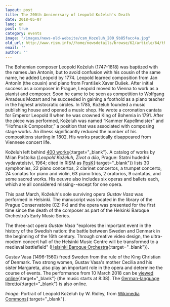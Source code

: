 ```yaml
---
layout: post
title: The 200th Anniversary of Leopold Koželuh's Death
date: 2018-05-07
lang: en
post: true
category: events
image: "/images/news-old-website/csm_Kozeluh_200_9b85facc4a.jpg"
old_url: http://www.rism.info//home/newsdetails/browse/62/article/64/the-200th-anniversary-of-leopold-kozeluhs-death.html
email: ''
author: ''
---
```



The Bohemian composer Leopold Koželuh (1747-1818) was baptized with the names Jan Antonín, but to avoid confusion with his cousin of the same name, he added Leopold by 1774. Leopold learned composition from Jan Antonín (the cousin) and piano from František Xaver Dušek. After initial success as a composer in Prague, Leopold moved to Vienna to work as a pianist and composer. Soon he came to be seen as competition to Wolfgang Amadeus Mozart and he succeeded in gaining a foothold as a piano teacher in the highest aristocratic circles. In 1785, Koželuh founded a music publishing house and opened a music shop. He wrote a coronation cantata for Emperor Leopold II when he was crowned King of Bohemia in 1791. After the piece was performed, Koželuh was named “Kammer Kapellmeister” and “Hofmusik Compositor,” a position that was associated with composing stage works. An illness significantly reduced the number of his compositions starting in 1802. His works practically disappeared from Viennese concert life.

Koželuh left behind [400 works](https://opac.rism.info/search?View=rism&author=Ko%C5%BEeluh+Leopold){:target="_blank"}. A catalog of works by Milan Poštolka (_Leopold Koželuh, Život a dílo_, Prague: Statni hudedni vydavatelstvi, 1964; cited in RISM as [PosK](https://opac.rism.info/search?View=rism&q=PosK){:target="_blank"}) lists 30 symphonies, 22 piano concertos, 2 clarinet concertos, a trumpet concerto, 24 sonatas for piano and violin, 63 piano trios, 2 oratorios, 9 cantatas, and some sacred works. His oeuvre also includes six operas and ballets each, which are all considered missing--except for one opera.

This past March, Koželuh's sole surviving opera _Gustav Vasa_ was performed in Helsinki. The manuscript was located in the library of the Prague Conservatoire (CZ-Pk) and the opera was presented for the first time since the death of the composer as part of the Helsinki Baroque Orchestra’s Early Music Series.

The three-act opera _Gustav Vasa_ "explores the important event in the history of the Swedish nation: the battle between Sweden and Denmark in the beginning of the 16th century. Through creative video design, the ultra-modern concert hall of the Helsinki Music Centre will be transformed to a medieval battlefield" ([Helsinki Baroque Orchestra](http://www.hebo.fi/tapahtuma/leopold-kozeluch-gustav-vasa/){:target="_blank"}).

Gustav Vasa (1496-1560) freed Sweden from the rule of the King Christian of Denmark. Two strong women, Gustav Vasa's mother Cecilia and his sister Margareta, also play an important role in the opera and determine the course of events. The performance from 10 March 2018 can be [viewed online](https://areena.yle.fi/1-4313561){:target="_blank"} (the music starts at 8:38). The [German-language libretto](https://yle.fi/tiedotusradio1/Gustav_Wasa_korrigiert_yle.pdf){:target="_blank"} is also online.


_Image_: Portrait of Leopold Koželuh by W. Ridley, from [Wikimedia Commons](https://commons.wikimedia.org/wiki/File:Kozeluh349.jpg){:target="_blank"}.



